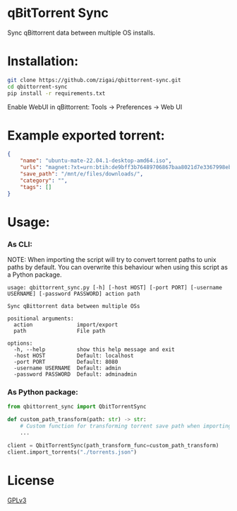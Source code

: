 # qBitTorrent Sync
Sync qBittorrent data between multiple OS installs.

# Installation:
``` bash
git clone https://github.com/zigai/qbittorrent-sync.git
cd qbittorrent-sync
pip install -r requirements.txt
```
Enable WebUI in qBittorrent: Tools -> Preferences -> Web UI

# Example exported torrent:
``` json
{
    "name": "ubuntu-mate-22.04.1-desktop-amd64.iso",
    "urls": "magnet:?xt=urn:btih:de9bff3b76489706867baa8021d7e3367998ebba&dn=ubuntu-mate-22.04.1-desktop-amd64.iso&tr=https%3a%2f%2ftorrent.ubuntu.com%2fannounce",
    "save_path": "/mnt/e/files/downloads/",
    "category": "",
    "tags": []
}
```
# Usage:


### As CLI:
NOTE: When importing the script will try to convert torrent paths to unix paths by default. You can overwrite this behaviour when using this script as a Python package. 

```
usage: qbittorrent_sync.py [-h] [-host HOST] [-port PORT] [-username USERNAME] [-password PASSWORD] action path

Sync qBittorrent data between multiple OSs

positional arguments:
  action              import/export
  path                File path

options:
  -h, --help          show this help message and exit
  -host HOST          Default: localhost
  -port PORT          Default: 8080
  -username USERNAME  Default: admin
  -password PASSWORD  Default: adminadmin
```

### As Python package:

``` python
from qbittorrent_sync import QbitTorrentSync

def custom_path_transform(path: str) -> str:
    # Custom function for transforming torrent save path when importing
    ...

client = QbitTorrentSync(path_transform_func=custom_path_transform)
client.import_torrents("./torrents.json")
```
# License
[GPLv3](LICENSE)
